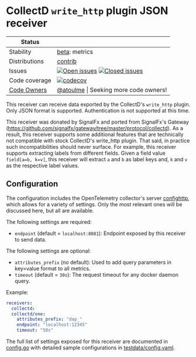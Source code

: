 # CollectD `write_http` plugin JSON receiver

<!-- status autogenerated section -->
| Status        |           |
| ------------- |-----------|
| Stability     | [beta]: metrics   |
| Distributions | [contrib] |
| Issues        | [![Open issues](https://img.shields.io/github/issues-search/open-telemetry/opentelemetry-collector-contrib?query=is%3Aissue%20is%3Aopen%20label%3Areceiver%2Fcollectd%20&label=open&color=orange&logo=opentelemetry)](https://github.com/open-telemetry/opentelemetry-collector-contrib/issues?q=is%3Aopen+is%3Aissue+label%3Areceiver%2Fcollectd) [![Closed issues](https://img.shields.io/github/issues-search/open-telemetry/opentelemetry-collector-contrib?query=is%3Aissue%20is%3Aclosed%20label%3Areceiver%2Fcollectd%20&label=closed&color=blue&logo=opentelemetry)](https://github.com/open-telemetry/opentelemetry-collector-contrib/issues?q=is%3Aclosed+is%3Aissue+label%3Areceiver%2Fcollectd) |
| Code coverage | [![codecov](https://codecov.io/github/open-telemetry/opentelemetry-collector-contrib/graph/main/badge.svg?component=receiver_collectd)](https://app.codecov.io/gh/open-telemetry/opentelemetry-collector-contrib/tree/main/?components%5B0%5D=receiver_collectd&displayType=list) |
| [Code Owners](https://github.com/open-telemetry/opentelemetry-collector-contrib/blob/main/CONTRIBUTING.md#becoming-a-code-owner)    | [@atoulme](https://www.github.com/atoulme) \| Seeking more code owners! |

[beta]: https://github.com/open-telemetry/opentelemetry-collector/blob/main/docs/component-stability.md#beta
[contrib]: https://github.com/open-telemetry/opentelemetry-collector-releases/tree/main/distributions/otelcol-contrib
<!-- end autogenerated section -->

This receiver can receive data exported by the CollectD's `write_http`
plugin. Only JSON format is supported. Authentication is not supported at
this time.

This receiver was donated by SignalFx and ported from SignalFx's Gateway
(https://github.com/signalfx/gateway/tree/master/protocol/collectd). As a
result, this receiver supports some additional features that are technically
not compatible with stock CollectD's write_http plugin. That said, in
practice such incompatibilities should never surface. For example, this
receiver supports extracting labels from different fields. Given a field
value `field[a=b, k=v]`, this receiver will extract `a` and `b` as label keys
and, `k` and `v` as the respective label values.

## Configuration
The configuration includes the OpenTelemetry collector's server [confighttp](https://github.com/open-telemetry/opentelemetry-collector/tree/main/config/confighttp#server-configuration),
which allows for a variety of settings. Only the most relevant ones will be discussed here, but all are available.

The following settings are required:

- `endpoint` (default = `localhost:8081`): Endpoint exposed by this receiver to send data.

The following settings are optional:

- `attributes_prefix` (no default): Used to add query parameters in key=value format to all metrics.
- `timeout` (default = `30s`): The request timeout for any docker daemon query.

Example:

```yaml
receivers:
  collectd:
  collectd/one:
    attributes_prefix: "dap_"
    endpoint: "localhost:12345"
    timeout: "50s"
```

The full list of settings exposed for this receiver are documented in [config.go](./config.go)
with detailed sample configurations in [testdata/config.yaml](./testdata/config.yaml).

